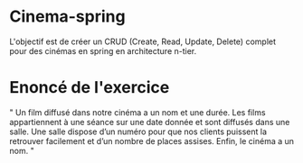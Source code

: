 # Cinema-spring

L'objectif est de créer un CRUD (Create, Read, Update, Delete) complet pour des cinémas en spring en architecture n-tier.

# Enoncé de l'exercice
" Un film diffusé dans notre cinéma a un nom et une durée.
Les films appartiennent à une séance sur une date donnée et sont diffusés dans une salle.
Une salle dispose d’un numéro pour que nos clients puissent la retrouver facilement et d’un nombre de places assises.
Enfin, le cinéma a un nom. "
